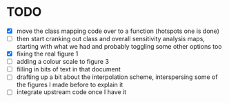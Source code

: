 # TODO

- [x] move the class mapping code over to a function (hotspots one is done)
- [ ] then start cranking out class and overall sensitivity analysis maps, starting with what we had and probably toggling some other options too
- [x] fixing the real figure 1
- [ ] adding a colour scale to figure 3
- [ ] filling in bits of text in that document
- [ ] drafting up a bit about the interpolation scheme, interspersing some of the figures I made before to explain it
- [ ] integrate upstream code once I have it

